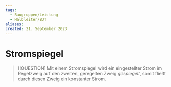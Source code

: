 ```yaml
---
tags:
  - Baugruppen/Leistung
  - Halbleiter/BJT
aliases: 
created: 21. September 2023
---
```


# Stromspiegel

> [!QUESTION] Mit einem Stromspiegel wird ein eingestellter Strom im Regelzweig auf den zweiten, geregelten Zweig *gespiegelt*, somit fließt durch diesen Zweig ein konstanter Strom.

